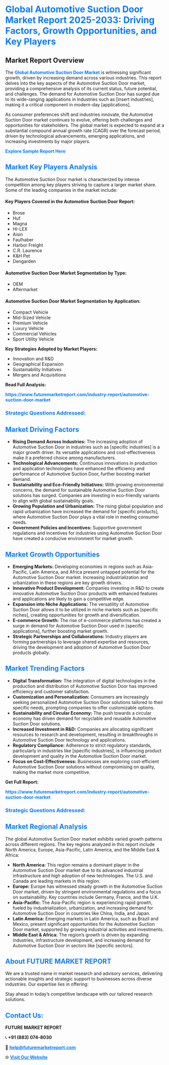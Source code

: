 <h1 style="color: #007BFF;">Global Automotive Suction Door Market Report 2025-2033: Driving Factors, Growth Opportunities, and Key Players</h1>

<section id="overview">
<h2>Market Report Overview</h2>
<p>The <a href="https://www.futuremarketreport.com/industry-report/automotive-suction-door-market" style="color: #007BFF; text-decoration: none;"><strong>Global Automotive Suction Door Market</strong></a> is witnessing significant growth, driven by increasing demand across various industries. This report delves into the key aspects of the Automotive Suction Door market, providing a comprehensive analysis of its current status, future potential, and challenges. The demand for Automotive Suction Door has surged due to its wide-ranging applications in industries such as [insert industries], making it a critical component in modern-day [applications].</p>
<p>As consumer preferences shift and industries innovate, the Automotive Suction Door market continues to evolve, offering both challenges and opportunities for stakeholders. The global market is expected to expand at a substantial compound annual growth rate (CAGR) over the forecast period, driven by technological advancements, emerging applications, and increasing investments by major players.</p>
</section>

<section id="overview">
<p><a href="https://www.futuremarketreport.com/request-sample/reportId=36493" style="color: #007BFF; text-decoration: none;"><strong>Explore Sample Report Here</strong></a></p>
</section>

<section id="key-players">
<h2 style="color: #007BFF;">Market Key Players Analysis</h2>
<p>The Automotive Suction Door market is characterized by intense competition among key players striving to capture a larger market share. Some of the leading companies in the market include:</p>
<h4>Key Players Covered in the Automotive Suction Door Report:</h4>
<ul><li>Brose</li><li>Huf</li><li>Magna</li><li>HI-LEX</li><li>Aisin</li><li>Faulhaber</li><li>Harbor Freight</li><li>C.R. Laurence</li><li>K&amp;H Pet</li><li>Dengarden</li></ul>
<h4>Automotive Suction Door Market Segmentation by Type:</h4>
<ul><li>OEM</li><li>Aftermarket</li></ul>

<h4>Automotive Suction Door Market Segmentation by Application:</h4>
<ul><li>Compact Vehicle</li><li>Mid-Sized Vehicle</li><li>Premium Vehicle</li><li>Luxury Vehicle</li><li>Commercial Vehicles</li><li>Sport Utility Vehicle</li></ul>
<p><strong>Key Strategies Adopted by Market Players:</strong></p>
<ul>
<li>Innovation and R&D</li>
<li>Geographical Expansion</li>
<li>Sustainability Initiatives</li>
<li>Mergers and Acquisitions</li>
</ul>
</section>

<section>
<p><strong>Read Full Analysis: </strong></p><a href="https://www.futuremarketreport.com/industry-report/automotive-suction-door-market" style="color: #007BFF; text-decoration: none;"><strong>https://www.futuremarketreport.com/industry-report/automotive-suction-door-market</strong></a>
<h3 style="color: #007BFF;">Strategic Questions Addressed:</h3>
</section>

<section id="driving-factors">
<h2 style="color: #007BFF;">Market Driving Factors</h2>
<ul>
<li><strong>Rising Demand Across Industries:</strong> The increasing adoption of Automotive Suction Door in industries such as [specific industries] is a major growth driver. Its versatile applications and cost-effectiveness make it a preferred choice among manufacturers.</li>
<li><strong>Technological Advancements:</strong> Continuous innovations in production and application technologies have enhanced the efficiency and performance of Automotive Suction Door, further boosting market demand.</li>
<li><strong>Sustainability and Eco-Friendly Initiatives:</strong> With growing environmental concerns, the demand for sustainable Automotive Suction Door solutions has surged. Companies are investing in eco-friendly variants to align with global sustainability goals.</li>
<li><strong>Growing Population and Urbanization:</strong> The rising global population and rapid urbanization have increased the demand for [specific products], where Automotive Suction Door plays a vital role in meeting consumer needs.</li>
<li><strong>Government Policies and Incentives:</strong> Supportive government regulations and incentives for industries using Automotive Suction Door have created a conducive environment for market growth.</li>
</ul>
</section>

<section id="growth-opportunities">
<h2 style="color: #007BFF;">Market Growth Opportunities</h2>
<ul>
<li><strong>Emerging Markets:</strong> Developing economies in regions such as Asia-Pacific, Latin America, and Africa present untapped potential for the Automotive Suction Door market. Increasing industrialization and urbanization in these regions are key growth drivers.</li>
<li><strong>Innovative Product Development:</strong> Companies investing in R&D to create innovative Automotive Suction Door products with enhanced features and applications are likely to gain a competitive edge.</li>
<li><strong>Expansion into Niche Applications:</strong> The versatility of Automotive Suction Door allows it to be utilized in niche markets such as [specific niches], creating opportunities for growth and diversification.</li>
<li><strong>E-commerce Growth:</strong> The rise of e-commerce platforms has created a surge in demand for Automotive Suction Door used in [specific applications], further boosting market growth.</li>
<li><strong>Strategic Partnerships and Collaborations:</strong> Industry players are forming partnerships to leverage shared expertise and resources, driving the development and adoption of Automotive Suction Door products globally.</li>
</ul>
</section>

<section id="trending-factors">
<h2 style="color: #007BFF;">Market Trending Factors</h2>
<ul>
<li><strong>Digital Transformation:</strong> The integration of digital technologies in the production and distribution of Automotive Suction Door has improved efficiency and customer satisfaction.</li>
<li><strong>Customization and Personalization:</strong> Consumers are increasingly seeking personalized Automotive Suction Door solutions tailored to their specific needs, prompting companies to offer customizable options.</li>
<li><strong>Sustainability and Circular Economy:</strong> The push towards a circular economy has driven demand for recyclable and reusable Automotive Suction Door solutions.</li>
<li><strong>Increased Investment in R&D:</strong> Companies are allocating significant resources to research and development, resulting in breakthroughs in Automotive Suction Door technology and applications.</li>
<li><strong>Regulatory Compliance:</strong> Adherence to strict regulatory standards, particularly in industries like [specific industries], is influencing product development and quality in the Automotive Suction Door market.</li>
<li><strong>Focus on Cost-Effectiveness:</strong> Businesses are exploring cost-efficient Automotive Suction Door solutions without compromising on quality, making the market more competitive.</li>
</ul>
</section>

<section>
<p><strong>Get Full Report: </strong></p><a href="https://www.futuremarketreport.com/industry-report/automotive-suction-door-market" style="color: #007BFF; text-decoration: none;"><strong>https://www.futuremarketreport.com/industry-report/automotive-suction-door-market</strong></a>
<h3 style="color: #007BFF;">Strategic Questions Addressed:</h3>
</section>


<section id="regional-analysis">
<h2 style="color: #007BFF;">Market Regional Analysis</h2>
<p>The global Automotive Suction Door market exhibits varied growth patterns across different regions. The key regions analyzed in this report include North America, Europe, Asia-Pacific, Latin America, and the Middle East & Africa:</p>
<ul>
<li><strong>North America:</strong> This region remains a dominant player in the Automotive Suction Door market due to its advanced industrial infrastructure and high adoption of new technologies. The U.S. and Canada are leading markets in this region.</li>
<li><strong>Europe:</strong> Europe has witnessed steady growth in the Automotive Suction Door market, driven by stringent environmental regulations and a focus on sustainability. Key countries include Germany, France, and the U.K.</li>
<li><strong>Asia-Pacific:</strong> The Asia-Pacific region is experiencing rapid growth, fueled by industrialization, urbanization, and increasing demand for Automotive Suction Door in countries like China, India, and Japan.</li>
<li><strong>Latin America:</strong> Emerging markets in Latin America, such as Brazil and Mexico, present significant opportunities for the Automotive Suction Door market, supported by growing industrial activities and investments.</li>
<li><strong>Middle East & Africa:</strong> The region’s growth is driven by expanding industries, infrastructure development, and increasing demand for Automotive Suction Door in sectors like [specific sectors].</li>
</ul>
</section>

<footer>
<h2 style="color: #007BFF;">About FUTURE MARKET REPORT</h2>
<p>We are a trusted name in market research and advisory services, delivering actionable insights and strategic support to businesses across diverse industries. Our expertise lies in offering:</p>

<p>Stay ahead in today’s competitive landscape with our tailored research solutions.</p>

<h2 style="color: #007BFF;">Contact Us:</h2>
<p><strong>FUTURE MARKET REPORT</strong></p>
<p>📞 <strong>+91 (883) 074-8030</strong></p>
<p>📧 <strong><a href="mailto:help@futuremarketreport.com" style="color: #007BFF;">help@futuremarketreport.com</a></strong></p>
<p>🌐 <strong><a href="https://www.futuremarketreport.com/" style="color: #007BFF;">Visit Our Website</a></strong></p>
</footer>